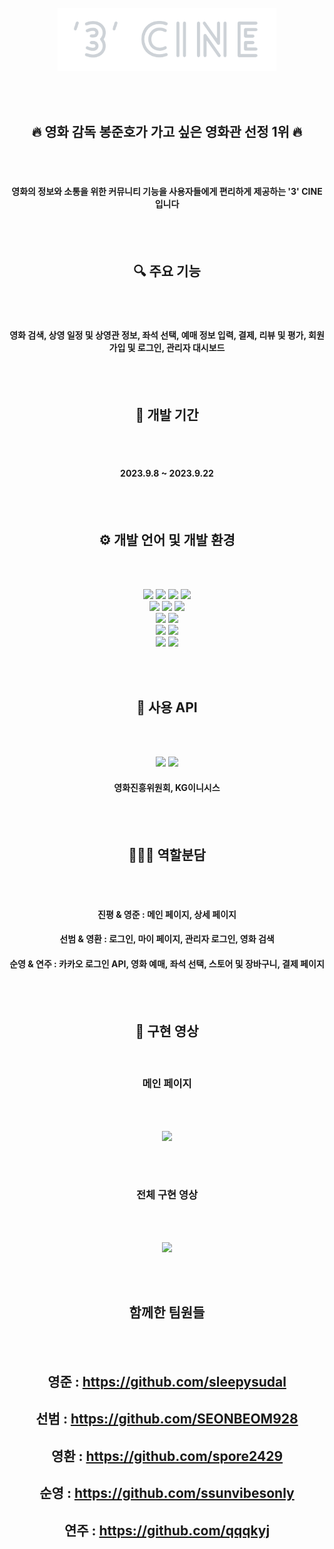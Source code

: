 <div align="center">
  
<br>

<img src="image/logo.png" width="350">

<br><br>

</div>

<div align="center">
  
## 🔥 영화 감독 봉준호가 가고 싶은 영화관 선정 1위 🔥

<br><br>

#### 영화의 정보와 소통을 위한 커뮤니티 기능을 사용자들에게 편리하게 제공하는 '3' CINE 입니다

</div>

<div align="center">
  
<br><br>
  
## 🔍 주요 기능

<br><br>

#### 영화 검색, 상영 일정 및 상영관 정보, 좌석 선택, 예매 정보 입력, 결제, 리뷰 및 평가, 회원가입 및 로그인, 관리자 대시보드

</div>

<div align="center">
  
<br><br>
  
## 📆 개발 기간

<br><br>

#### 2023.9.8 ~ 2023.9.22

</div>

<div align="center">
  
<br><br>
  
## ⚙️ 개발 언어 및 개발 환경

<br><br>

<img src="https://img.shields.io/badge/Java-007396?style=flat&logo=Java&logoColor=white" />
<img src="https://img.shields.io/badge/JavaScript-F7DF1E?style=flat&logo=JavaScript&logoColor=white" />
<img src="https://img.shields.io/badge/HTML5-E34F26?style=flat&logo=HTML5&logoColor=white" />
<img src="https://img.shields.io/badge/CSS3-1572B6?style=flat&logo=CSS3&logoColor=white" />

<br>

<img src="https://img.shields.io/badge/Bootstrap-7952B3?style=flat&logo=Bootstrap&logoColor=white" />
<img src="https://img.shields.io/badge/jQuery-0769AD?style=flat&logo=jQuery&logoColor=white" />
<img src="https://img.shields.io/badge/JSON-000000?style=flat&logo=JSON&logoColor=white" />

<br>

<img src="https://img.shields.io/badge/Eclipse IDE-2C2255?style=flat&logo=Eclipse IDE&logoColor=white" />
<img src="https://img.shields.io/badge/Apache Tomcat-F8DC75?style=flat&logo=Apache Tomcat&logoColor=white" />

<br>

<img src="https://img.shields.io/badge/MySQL-4479A1?style=flat&logo=MySQL&logoColor=white" />
<img src="https://img.shields.io/badge/Amazon AWS-232F3E?style=flat&logo=Amazon AWS&logoColor=white" />

<br>

<img src="https://img.shields.io/badge/Git-F05032?style=flat&logo=Git&logoColor=white" />
<img src="https://img.shields.io/badge/GitHub-181717?style=flat&logo=GitHub&logoColor=white" />
  
</div>

<div align="center">
  
<br><br>
  
## 📌 사용 API

<br><br>

<img src="https://img.shields.io/badge/naver-green?style=flat&logo=naver&logoColor=white"/>
<img src="https://img.shields.io/badge/kakao-yellow?style=flat&logo=kakao&logoColor=black"/>

<br>

#### 영화진흥위원회, KG이니시스

</div>

<div align="center">
  
<br><br>
  
## 💁🏻‍♂️ 역할분담

<br><br>

#### 진평 & 영준 : 메인 페이지, 상세 페이지 <br>
#### 선범 & 영환 : 로그인, 마이 페이지, 관리자 로그인, 영화 검색 <br>
#### 순영 & 연주 : 카카오 로그인 API, 영화 예매, 좌석 선택, 스토어 및 장바구니, 결제 페이지

</div>

<div align="center">
  
<br><br>

## 🎥 구현 영상

<br>

### 메인 페이지

<br><br>

<img src="image/main.gif" height="425px">

</div>

<div align="center">
  
<br><br>
  
### 전체 구현 영상

<br><br>

<img src="image/all.gif" height="425px">

</div>

<div align="center">
  
<br><br>
  
## 함께한 팀원들

<br><br>

## 영준 : https://github.com/sleepysudal
## 선범 : https://github.com/SEONBEOM928
## 영환 : https://github.com/spore2429
## 순영 : https://github.com/ssunvibesonly
## 연주 : https://github.com/qqqkyj

<br><br>

</div>
